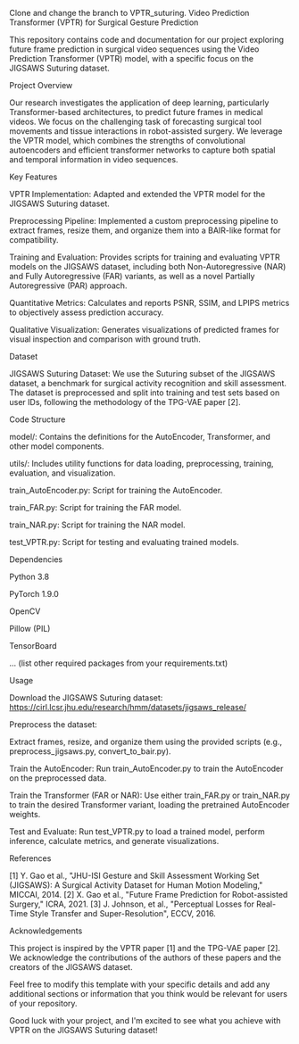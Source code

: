 Clone and change the branch to VPTR_suturing.
Video Prediction Transformer (VPTR) for Surgical Gesture Prediction

This repository contains code and documentation for our project exploring future frame prediction in surgical video sequences using the Video Prediction Transformer (VPTR) model, with a specific focus on the JIGSAWS Suturing dataset.

Project Overview

Our research investigates the application of deep learning, particularly Transformer-based architectures, to predict future frames in medical videos. We focus on the challenging task of forecasting surgical tool movements and tissue interactions in robot-assisted surgery. We leverage the VPTR model, which combines the strengths of convolutional autoencoders and efficient transformer networks to capture both spatial and temporal information in video sequences.

Key Features

VPTR Implementation: Adapted and extended the VPTR model for the JIGSAWS Suturing dataset.

Preprocessing Pipeline: Implemented a custom preprocessing pipeline to extract frames, resize them, and organize them into a BAIR-like format for compatibility.

Training and Evaluation: Provides scripts for training and evaluating VPTR models on the JIGSAWS dataset, including both Non-Autoregressive (NAR) and Fully Autoregressive (FAR) variants, as well as a novel Partially Autoregressive (PAR) approach.

Quantitative Metrics: Calculates and reports PSNR, SSIM, and LPIPS metrics to objectively assess prediction accuracy.

Qualitative Visualization: Generates visualizations of predicted frames for visual inspection and comparison with ground truth.

Dataset

JIGSAWS Suturing Dataset: We use the Suturing subset of the JIGSAWS dataset, a benchmark for surgical activity recognition and skill assessment. The dataset is preprocessed and split into training and test sets based on user IDs, following the methodology of the TPG-VAE paper [2].

Code Structure

model/: Contains the definitions for the AutoEncoder, Transformer, and other model components.

utils/: Includes utility functions for data loading, preprocessing, training, evaluation, and visualization.

train_AutoEncoder.py: Script for training the AutoEncoder.

train_FAR.py: Script for training the FAR model.

train_NAR.py: Script for training the NAR model.

test_VPTR.py: Script for testing and evaluating trained models.

Dependencies

Python 3.8

PyTorch 1.9.0

OpenCV

Pillow (PIL)

TensorBoard

... (list other required packages from your requirements.txt)

Usage

Download the JIGSAWS Suturing dataset: https://cirl.lcsr.jhu.edu/research/hmm/datasets/jigsaws_release/

Preprocess the dataset:

Extract frames, resize, and organize them using the provided scripts (e.g., preprocess_jigsaws.py, convert_to_bair.py).

Train the AutoEncoder: Run train_AutoEncoder.py to train the AutoEncoder on the preprocessed data.

Train the Transformer (FAR or NAR): Use either train_FAR.py or train_NAR.py to train the desired Transformer variant, loading the pretrained AutoEncoder weights.

Test and Evaluate: Run test_VPTR.py to load a trained model, perform inference, calculate metrics, and generate visualizations.

References

[1] Y. Gao et al., "JHU-ISI Gesture and Skill Assessment Working Set (JIGSAWS): A Surgical Activity Dataset for Human Motion Modeling," MICCAI, 2014.
[2] X. Gao et al., "Future Frame Prediction for Robot-assisted Surgery," ICRA, 2021.
[3] J. Johnson, et al., "Perceptual Losses for Real-Time Style Transfer and Super-Resolution", ECCV, 2016.

Acknowledgements

This project is inspired by the VPTR paper [1] and the TPG-VAE paper [2]. We acknowledge the contributions of the authors of these papers and the creators of the JIGSAWS dataset.

Feel free to modify this template with your specific details and add any additional sections or information that you think would be relevant for users of your repository.

Good luck with your project, and I'm excited to see what you achieve with VPTR on the JIGSAWS Suturing dataset!
